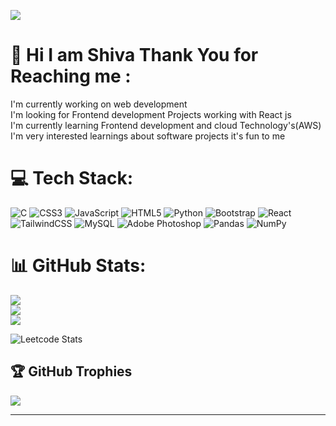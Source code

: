 ![](https://komarev.com/ghpvc/?username=SHIVA-6699&color=blueviolet)
# 💫 Hi I am Shiva Thank You for Reaching me :
I'm currently working on web development<br>I'm looking for Frontend development Projects working with React js<br>I'm currently learning Frontend development and cloud Technology's(AWS)<br>I'm very interested learnings about software projects it's fun to me


# 💻 Tech Stack:
![C](https://img.shields.io/badge/c-%2300599C.svg?style=flat&logo=c&logoColor=white) ![CSS3](https://img.shields.io/badge/css3-%231572B6.svg?style=flat&logo=css3&logoColor=white) ![JavaScript](https://img.shields.io/badge/javascript-%23323330.svg?style=flat&logo=javascript&logoColor=%23F7DF1E) ![HTML5](https://img.shields.io/badge/html5-%23E34F26.svg?style=flat&logo=html5&logoColor=white) ![Python](https://img.shields.io/badge/python-3670A0?style=flat&logo=python&logoColor=ffdd54) ![Bootstrap](https://img.shields.io/badge/bootstrap-%23563D7C.svg?style=flat&logo=bootstrap&logoColor=white) ![React](https://img.shields.io/badge/react-%2320232a.svg?style=flat&logo=react&logoColor=%2361DAFB) ![TailwindCSS](https://img.shields.io/badge/tailwindcss-%2338B2AC.svg?style=flat&logo=tailwind-css&logoColor=white) ![MySQL](https://img.shields.io/badge/mysql-%2300f.svg?style=flat&logo=mysql&logoColor=white) ![Adobe Photoshop](https://img.shields.io/badge/adobephotoshop-%2331A8FF.svg?style=flat&logo=adobephotoshop&logoColor=white) ![Pandas](https://img.shields.io/badge/pandas-%23150458.svg?style=flat&logo=pandas&logoColor=white) ![NumPy](https://img.shields.io/badge/numpy-%23013243.svg?style=flat&logo=numpy&logoColor=white)

# 📊 GitHub Stats:
![](https://github-readme-stats.vercel.app/api?username=SHIVA-6699&theme=dark&hide_border=false&include_all_commits=false&count_private=true)<br/>
![](https://github-readme-streak-stats.herokuapp.com/?user=SHIVA-6699&theme=dark&hide_border=false)<br/>
![](https://github-readme-stats.vercel.app/api/top-langs/?username=SHIVA-6699&theme=dark&hide_border=false&include_all_commits=false&count_private=true&layout=compact)

![Leetcode Stats](https://leetcard.jacoblin.cool/lapor?ext=contest)
## 🏆 GitHub Trophies
![](https://github-profile-trophy.vercel.app/?username=SHIVA-6699&theme=dark&no-frame=false&no-bg=false&margin-w=4)

---

<!-- Proudly created with GPRM ( https://gprm.itsvg.in ) -->
